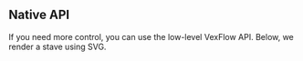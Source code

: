 ## Native API

If you need more control, you can use the low-level VexFlow API. Below, we render a stave using SVG.
